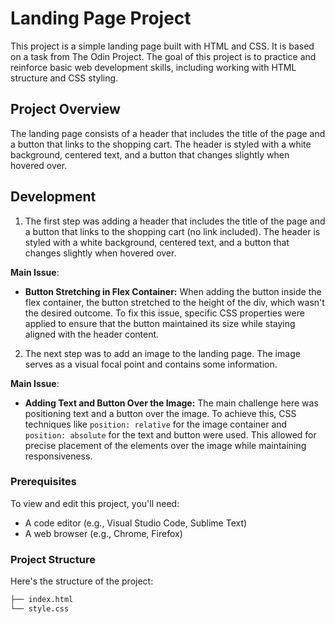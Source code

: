 # Landing Page Project

This project is a simple landing page built with HTML and CSS. It is based on a task from The Odin Project. The goal of this project is to practice and reinforce basic web development skills, including working with HTML structure and CSS styling.

## Project Overview

The landing page consists of a header that includes the title of the page and a button that links to the shopping cart. The header is styled with a white background, centered text, and a button that changes slightly when hovered over.

## Development

1. The first step was adding a header that includes the title of the page and a button that links to the shopping cart (no link included). The header is styled with a white background, centered text, and a button that changes slightly when hovered over.

**Main Issue**:

- **Button Stretching in Flex Container:** When adding the button inside the flex container, the button stretched to the height of the div, which wasn't the desired outcome. To fix this issue, specific CSS properties were applied to ensure that the button maintained its size while staying aligned with the header content.

2. The next step was to add an image to the landing page. The image serves as a visual focal point and contains some information.

**Main Issue**:

- **Adding Text and Button Over the Image:** The main challenge here was positioning text and a button over the image. To achieve this, CSS techniques like `position: relative` for the image container and `position: absolute` for the text and button were used. This allowed for precise placement of the elements over the image while maintaining responsiveness.

### Prerequisites

To view and edit this project, you'll need:

- A code editor (e.g., Visual Studio Code, Sublime Text)
- A web browser (e.g., Chrome, Firefox)

### Project Structure

Here's the structure of the project:

```bash
├── index.html
└── style.css
```
